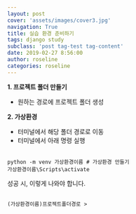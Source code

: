 ```yaml
---
layout: post
cover: 'assets/images/cover3.jpg'
navigation: True
title: 실습 환경 준비하기
tags: django study 
subclass: 'post tag-test tag-content'
date: 2019-02-27 8:56:00
author: roseline
categories: roseline
---
```


**1. 프로젝트 폴더 만들기**

- 원하는 경로에 프로젝트 폴더 생성


**2. 가상환경**

- 터미널에서 해당 폴더 경로로 이동
- 터미널에서 아래 명령 실행 

<pre> <code>
python -m venv 가상환경이름 # 가상환경 만들기
가상환경이름\Scripts\activate
</code></pre>

성공 시, 이렇게 나와야 합니다.
<pre><code> 
(가상환경이름)프로젝트폴더경로 > 
</code></pre>


